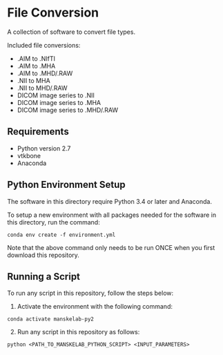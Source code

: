 # File Conversion
A collection of software to convert file types.

Included file conversions:
- .AIM to .NIfTI
- .AIM to .MHA
- .AIM to .MHD/.RAW
- .NII to MHA
- .NII to MHD/.RAW
- DICOM image series to .NII
- DICOM image series to .MHA
- DICOM image series to .MHD/.RAW


## Requirements
- Python version 2.7
- vtkbone
- Anaconda 


## Python Environment Setup
The software in this directory require Python 3.4 or later and Anaconda.

To setup a new environment with all packages needed for the software in this directory, run the command:
```
conda env create -f environment.yml
```

Note that the above command only needs to be run ONCE when you first download this repository.


## Running a Script
To run any script in this repository, follow the steps below:

1. Activate the environment with the following command:
```
conda activate manskelab-py2
```

2. Run any script in this repository as follows:
```
python <PATH_TO_MANSKELAB_PYTHON_SCRIPT> <INPUT_PARAMETERS>
```

